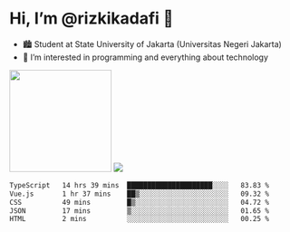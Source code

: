 # Hi, I’m @rizkikadafi 👋
- 🏙 Student at State University of Jakarta (Universitas Negeri Jakarta)
- 👀 I’m interested in programming and everything about technology
<img height="180em" src="https://github-readme-stats.vercel.app/api?username=rizkikadafi&show_icons=true&hide_border=true&&count_private=true&include_all_commits=true" />
<img src="https://github-readme-stats.vercel.app/api/top-langs/?username=rizkikadafi&show_icons=true&hide_border=true&&count_private=true&include_all_commits=true" />

<!--START_SECTION:waka-->

```txt
TypeScript   14 hrs 39 mins  █████████████████████░░░░   83.83 %
Vue.js       1 hr 37 mins    ██▒░░░░░░░░░░░░░░░░░░░░░░   09.32 %
CSS          49 mins         █▒░░░░░░░░░░░░░░░░░░░░░░░   04.72 %
JSON         17 mins         ▒░░░░░░░░░░░░░░░░░░░░░░░░   01.65 %
HTML         2 mins          ░░░░░░░░░░░░░░░░░░░░░░░░░   00.25 %
```

<!--END_SECTION:waka-->

<!---
rizkikadafi/rizkikadafi is a ✨ special ✨ repository because its `README.md` (this file) appears on your GitHub profile.
You can click the Preview link to take a look at your changes.
--->
